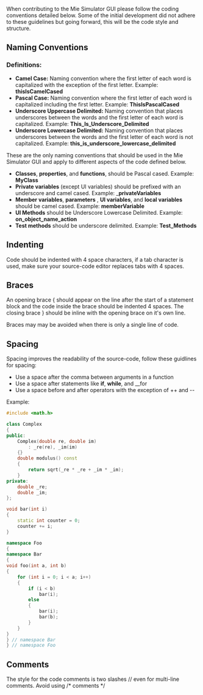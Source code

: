 When contributing to the Mie Simulator GUI please follow the coding conventions detailed below. Some of the initial development did not adhere to these guidelines but going forward, this will be the code style and structure.
## Naming Conventions
### Definitions:
* __Camel Case:__ Naming convention where the first letter of each word is capitalized with the exception of the first letter. Example: __thisIsCamelCased__
* __Pascal Case:__ Naming convention where the first letter of each word is capitalized including the first letter. Example: __ThisIsPascalCased__
* __Underscore Uppercase Delimited:__ Naming convention that places underscores between the words and the first letter of each word is capitalized. Example: __This_Is_Underscore_Delimited__
* __Underscore Lowercase Delimited:__ Naming convention that places underscores between the words and the first letter of each word is not capitalized. Example: __this_is_underscore_lowercase_delimited__<br />

These are the only naming conventions that should be used in the Mie Simulator GUI and apply to different aspects of the code defined below.
* __Classes__, __properties__, and __functions__, should be Pascal cased. Example: __MyClass__
* __Private variables__  (except UI variables) should be prefixed with an underscore and camel cased. Example: ___privateVariables__
* __Member variables__, __parameters__ , __UI variables__, and __local variables__</strong> should be camel cased. Example: __memberVariable__
* __UI Methods__ should be Underscore Lowercase Delimited. Example: __on_object_name_action__
* __Test methods__ should be underscore delimited. Example: __Test_Methods__


## Indenting
Code should be indented with 4 space characters, if a tab character is used, make sure your source-code editor replaces tabs with 4 spaces.
## Braces
An opening brace { should appear on the line after the start of a statement block and the code inside the brace should be indented 4 spaces. The closing brace } should be inline with the opening brace on it's own line. 

Braces may may be avoided when there is only a single line of code.  

## Spacing
Spacing improves the readability of the source-code, follow these guidlines for spacing:<br /> 

 * Use a space after the comma between arguments in a function
 * Use a space after statements like __if__, __while__, and __for
 * Use a space before and after operators with the exception of ++ and --

Example:

```c++
#include <math.h>

class Complex
{
public:
    Complex(double re, double im)
        : _re(re), _im(im)
    {}
    double modulus() const
    {
        return sqrt(_re * _re + _im * _im);
    }
private:
    double _re;
    double _im;
};

void bar(int i)
{
    static int counter = 0;
    counter += i;
}

namespace Foo
{
namespace Bar
{
void foo(int a, int b)
{
    for (int i = 0; i < a; i++)
    {
        if (i < b)
            bar(i);
        else
        {
            bar(i);
            bar(b);
        }
    }
}
} // namespace Bar
} // namespace Foo
```
## Comments
The style for the code comments is two slashes // even for multi-line comments. Avoid using /* comments */

